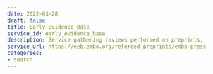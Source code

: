 ```yaml
---
date: 2022-03-28
draft: false
title: Early Evidence Base
service_id: early_evidence_base
description: Service gathering reviews performed on preprints.
service_url: https://eeb.embo.org/refereed-preprints/embo-press
categories:
- search
---
```



